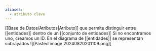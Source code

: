 ```yaml
---
aliases:
  - atributo clave
---
```

[[Base de Datos/Atributos|Atributo]] que permite distinguir entre [[entidades]] dentro de un [[conjunto de entidades]]
Si no encontramos uno, creamos un ID. 
En el diagrama de [[entidades]] se representan subrayados
![[Pasted image 20240820201109.png]]